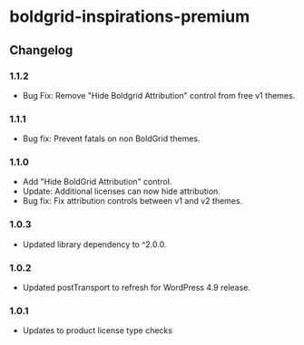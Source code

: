 # boldgrid-inspirations-premium

## Changelog ##

### 1.1.2 ###
* Bug Fix: Remove "Hide Boldgrid Attribution" control from free v1 themes.

### 1.1.1 ###
* Bug fix: Prevent fatals on non BoldGrid themes.

### 1.1.0 ###
* Add "Hide BoldGrid Attribution" control.
* Update: Additional licenses can now hide attribution.
* Bug fix: Fix attribution controls between v1 and v2 themes.

### 1.0.3 ###
* Updated library dependency to ^2.0.0.

### 1.0.2 ###
* Updated postTransport to refresh for WordPress 4.9 release.

### 1.0.1 ###
* Updates to product license type checks
